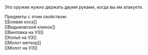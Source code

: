 Это оружие нужно держать двумя руками, когда вы им атакуете.

Предметы с этим свойством:<br>
[[Боевая коса]]<br>
[[Ведьмовский клинок]]<br>
[[Винтовка на УЭ]]<br>
[[Копьё на УЭ]]<br>
[[Молот метеор]]<br>
[[Молот на УЭ]]<br>
